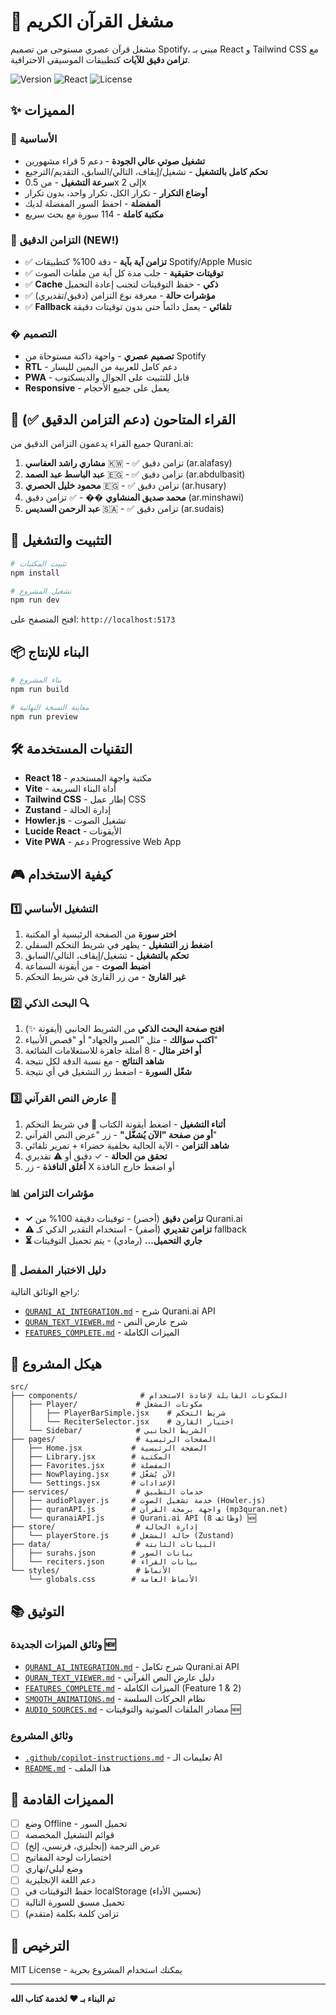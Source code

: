 # 🕌 مشغل القرآن الكريم

مشغل قرآن عصري مستوحى من تصميم Spotify، مبني بـ React و Tailwind CSS مع **تزامن دقيق للآيات** كتطبيقات الموسيقى الاحترافية.

![Version](https://img.shields.io/badge/version-2.0-green)
![React](https://img.shields.io/badge/React-18+-blue)
![License](https://img.shields.io/badge/license-MIT-orange)

## ✨ المميزات

### 🎵 الأساسية
- **تشغيل صوتي عالي الجودة** - دعم 5 قراء مشهورين
- **تحكم كامل بالتشغيل** - تشغيل/إيقاف، التالي/السابق، التقديم/الترجيع
- **سرعة التشغيل** - من 0.5x إلى 2x
- **أوضاع التكرار** - تكرار الكل، تكرار واحد، بدون تكرار
- **المفضلة** - احفظ السور المفضلة لديك
- **مكتبة كاملة** - 114 سورة مع بحث سريع

### 🎯 التزامن الدقيق (NEW!)
- ✅ **تزامن آية بآية** - دقة 100% كتطبيقات Spotify/Apple Music
- ✅ **توقيتات حقيقية** - جلب مدة كل آية من ملفات الصوت
- ✅ **Cache ذكي** - حفظ التوقيتات لتجنب إعادة التحميل
- ✅ **مؤشرات حالة** - معرفة نوع التزامن (دقيق/تقديري)
- ✅ **Fallback تلقائي** - يعمل دائماً حتى بدون توقيتات دقيقة

### � التصميم
- **تصميم عصري** - واجهة داكنة مستوحاة من Spotify
- **RTL** - دعم كامل للعربية من اليمين لليسار
- **PWA** - قابل للتثبيت على الجوال والديسكتوب
- **Responsive** - يعمل على جميع الأحجام

## 🎯 القراء المتاحون (دعم التزامن الدقيق ✅)

جميع القراء يدعمون التزامن الدقيق من Qurani.ai:

1. **مشاري راشد العفاسي** 🇰🇼 - ✅ تزامن دقيق (ar.alafasy)
2. **عبد الباسط عبد الصمد** 🇪🇬 - ✅ تزامن دقيق (ar.abdulbasit)
3. **محمود خليل الحصري** 🇪🇬 - ✅ تزامن دقيق (ar.husary)
4. **محمد صديق المنشاوي** �� - ✅ تزامن دقيق (ar.minshawi)
5. **عبد الرحمن السديس** 🇸🇦 - ✅ تزامن دقيق (ar.sudais)

## 🚀 التثبيت والتشغيل

```bash
# تثبيت المكتبات
npm install

# تشغيل المشروع
npm run dev
```

افتح المتصفح على: `http://localhost:5173`

## 📦 البناء للإنتاج

```bash
# بناء المشروع
npm run build

# معاينة النسخة النهائية
npm run preview
```

## 🛠️ التقنيات المستخدمة

- **React 18** - مكتبة واجهة المستخدم
- **Vite** - أداة البناء السريعة
- **Tailwind CSS** - إطار عمل CSS
- **Zustand** - إدارة الحالة
- **Howler.js** - تشغيل الصوت
- **Lucide React** - الأيقونات
- **Vite PWA** - دعم Progressive Web App

## 🎮 كيفية الاستخدام

### 1️⃣ التشغيل الأساسي
1. **اختر سورة** من الصفحة الرئيسية أو المكتبة
2. **اضغط زر التشغيل** - يظهر في شريط التحكم السفلي
3. **تحكم بالتشغيل** - تشغيل/إيقاف، التالي/السابق
4. **اضبط الصوت** - من أيقونة السماعة
5. **غير القارئ** - من زر القارئ في شريط التحكم

### 2️⃣ البحث الذكي 🔍
1. **افتح صفحة البحث الذكي** من الشريط الجانبي (أيقونة ✨)
2. **اكتب سؤالك** - مثل "الصبر والجهاد" أو "قصص الأنبياء"
3. **أو اختر مثال** - 8 أمثلة جاهزة للاستعلامات الشائعة
4. **شاهد النتائج** - مع نسبة الدقة لكل نتيجة
5. **شغّل السورة** - اضغط زر التشغيل في أي نتيجة

### 3️⃣ عارض النص القرآني 📖
1. **أثناء التشغيل** - اضغط أيقونة الكتاب 📖 في شريط التحكم
2. **أو من صفحة "الآن يُشغّل"** - زر "عرض النص القرآني"
3. **شاهد التزامن** - الآية الحالية بخلفية خضراء + تمرير تلقائي
4. **تحقق من الحالة** - ✓ دقيق أو ⚠️ تقديري
5. **أغلق النافذة** - زر X أو اضغط خارج النافذة

### 📊 مؤشرات التزامن

- **✓ تزامن دقيق** (أخضر) - توقيتات دقيقة 100% من Qurani.ai
- **⚠️ تزامن تقديري** (أصفر) - استخدام التقدير الذكي كـ fallback
- **⏳ جاري التحميل...** (رمادي) - يتم تحميل التوقيتات

### 📖 دليل الاختبار المفصل

راجع الوثائق التالية:
- [`QURANI_AI_INTEGRATION.md`](./QURANI_AI_INTEGRATION.md) - شرح Qurani.ai API
- [`QURAN_TEXT_VIEWER.md`](./QURAN_TEXT_VIEWER.md) - شرح عارض النص
- [`FEATURES_COMPLETE.md`](./FEATURES_COMPLETE.md) - الميزات الكاملة

## 📁 هيكل المشروع

```
src/
├── components/              # المكونات القابلة لإعادة الاستخدام
│   ├── Player/             # مكونات المشغل
│   │   ├── PlayerBarSimple.jsx    # شريط التحكم
│   │   └── ReciterSelector.jsx    # اختيار القارئ
│   └── Sidebar/            # الشريط الجانبي
├── pages/                  # الصفحات الرئيسية
│   ├── Home.jsx           # الصفحة الرئيسية
│   ├── Library.jsx        # المكتبة
│   ├── Favorites.jsx      # المفضلة
│   ├── NowPlaying.jsx     # الآن يُشغَّل
│   └── Settings.jsx       # الإعدادات
├── services/               # خدمات التطبيق
│   ├── audioPlayer.js     # خدمة تشغيل الصوت (Howler.js)
│   ├── quranAPI.js        # واجهة برمجة القرآن (mp3quran.net)
│   └── quranaiAPI.js      # Qurani.ai API (8 وظائف) 🆕
├── store/                  # إدارة الحالة
│   └── playerStore.js     # حالة المشغل (Zustand)
├── data/                   # البيانات الثابتة
│   ├── surahs.json        # بيانات السور
│   └── reciters.json      # بيانات القراء
└── styles/                 # الأنماط
    └── globals.css        # الأنماط العامة
```

## 📚 التوثيق

### وثائق الميزات الجديدة 🆕
- [`QURANI_AI_INTEGRATION.md`](./QURANI_AI_INTEGRATION.md) - شرح تكامل Qurani.ai API
- [`QURAN_TEXT_VIEWER.md`](./QURAN_TEXT_VIEWER.md) - دليل عارض النص القرآني
- [`FEATURES_COMPLETE.md`](./FEATURES_COMPLETE.md) - الميزات الكاملة (Feature 1 & 2)
- [`SMOOTH_ANIMATIONS.md`](./SMOOTH_ANIMATIONS.md) - نظام الحركات السلسة
- [`AUDIO_SOURCES.md`](./AUDIO_SOURCES.md) - مصادر الملفات الصوتية والتوقيتات 🆕

### وثائق المشروع
- [`.github/copilot-instructions.md`](./.github/copilot-instructions.md) - تعليمات الـ AI
- [`README.md`](./README.md) - هذا الملف

## 🔮 المميزات القادمة

- [ ] وضع Offline - تحميل السور
- [ ] قوائم التشغيل المخصصة
- [ ] عرض الترجمة (إنجليزي، فرنسي، إلخ)
- [ ] اختصارات لوحة المفاتيح
- [ ] وضع ليلي/نهاري
- [ ] دعم اللغة الإنجليزية
- [ ] حفظ التوقيتات في localStorage (تحسين الأداء)
- [ ] تحميل مسبق للسورة التالية
- [ ] تزامن كلمة بكلمة (متقدم)

## 📄 الترخيص

MIT License - يمكنك استخدام المشروع بحرية

---

**تم البناء بـ ❤️ لخدمة كتاب الله**

